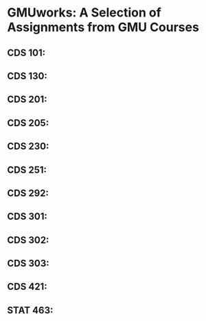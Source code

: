 # GMUworks: A Selection of Assignments from GMU Courses



## CDS 101: 

## CDS 130: 

## CDS 201: 

## CDS 205: 

## CDS 230: 

## CDS 251: 

## CDS 292: 

## CDS 301: 

## CDS 302: 

## CDS 303: 

## CDS 421: 

## STAT 463: 
